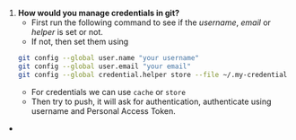 1. **How would you manage credentials in git?**
	- First run the following command to see if the *username*, *email* or *helper* is set or not.
	- If not, then set them using
	```bash
	git config --global user.name "your username" 
	git config --global user.email "your email"
	git config --global credential.helper store --file ~/.my-credentials
	```
	- For credentials we can use `cache` or `store`
	- Then try to push, it will ask for authentication, authenticate using username and Personal Access Token.
- 
